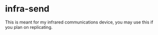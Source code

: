 # infra-send
This is meant for my infrared communications device, you may use this if you plan on replicating.
